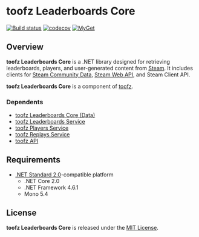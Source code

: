 # toofz Leaderboards Core

[![Build status](https://ci.appveyor.com/api/projects/status/fhfu870220jgfm3l/branch/master?svg=true)](https://ci.appveyor.com/project/leonard-thieu/toofz-necrodancer-leaderboards/branch/master)
[![codecov](https://codecov.io/gh/leonard-thieu/toofz-leaderboards-core/branch/master/graph/badge.svg)](https://codecov.io/gh/leonard-thieu/toofz-leaderboards-core)
[![MyGet](https://img.shields.io/myget/toofz/v/toofz.NecroDancer.Leaderboards.svg)](https://www.myget.org/feed/toofz/package/nuget/toofz.NecroDancer.Leaderboards)

## Overview

**toofz Leaderboards Core** is a .NET library designed for retrieving leaderboards, players, and user-generated content from [Steam](http://store.steampowered.com/about/). 
It includes clients for [Steam Community Data](https://partner.steamgames.com/documentation/community_data), 
[Steam Web API](https://partner.steamgames.com/doc/webapi_overview), and Steam Client API.

**toofz Leaderboards Core** is a component of [toofz](https://github.com/leonard-thieu/toofz-necrodancer).

### Dependents

* [toofz Leaderboards Core (Data)](https://github.com/leonard-thieu/toofz-leaderboards-core-data)
* [toofz Leaderboards Service](https://github.com/leonard-thieu/leaderboards-service)
* [toofz Players Service](https://github.com/leonard-thieu/players-service)
* [toofz Replays Service](https://github.com/leonard-thieu/replays-service)
* [toofz API](https://github.com/leonard-thieu/api.toofz.com)

## Requirements

* [.NET Standard 2.0](https://github.com/dotnet/standard/blob/master/docs/versions.md)-compatible platform
  * .NET Core 2.0
  * .NET Framework 4.6.1
  * Mono 5.4

## License

**toofz Leaderboards Core** is released under the [MIT License](LICENSE).
